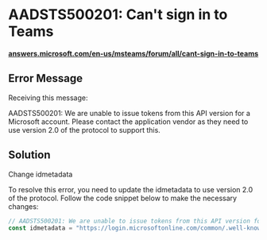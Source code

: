 # AADSTS500201: Can't sign in to Teams

[**answers.microsoft.com/en-us/msteams/forum/all/cant-sign-in-to-teams**](https://answers.microsoft.com/en-us/msteams/forum/all/cant-sign-in-to-teams/9625fa33-da36-4b6c-ad0d-f31911faf31a)

## Error Message

Receiving this message:

AADSTS500201: We are unable to issue tokens from this API version for a Microsoft account. Please contact the application vendor as they need to use version 2.0 of the protocol to support this.

## Solution

Change idmetadata

To resolve this error, you need to update the idmetadata to use version 2.0 of the protocol. Follow the code snippet below to make the necessary changes:

```ts
// AADSTS500201: We are unable to issue tokens from this API version for a Microsoft account. Please contact the application vendor as they need to use version 2.0 of the protocol to support this.
const idmetadata = "https://login.microsoftonline.com/common/.well-known/openid-configuration";
```
